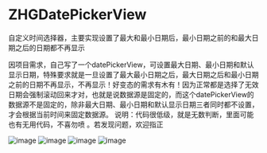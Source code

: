 # ZHGDatePickerView
自定义时间选择器，主要实现设置了最大和最小日期后，最小日期之前的和最大日期之后的日期都不再显示


因项目需求，自己写了一个datePickerView，可设置最大日期、最小日期和默认显示日期，特殊要求就是一旦设置了最大最小日期之后，最大日期之后和最小日期之前的日期不再显示，不再显示！好变态的需求有木有！因为正常都是选择了无效日期会强制滚动回来才对，也就是说数据源是固定的，而这个datePickerView的数据源不是固定的，除非最大日期、最小日期和默认显示日期三者同时都不设置，才会根据当前时间来固定数据源。 说明：代码很低级，就是无数判断，里面可能也有无用代码，不喜勿喷 。若发现问题，欢迎指正

![image](https://github.com/WangZhGuangDev/ZHGDatePickerView/blob/master/ZHGDatePickerView/ZHGDatePickerView/Assets.xcassets/1.imageset/1.gif)
![image](https://github.com/WangZhGuangDev/ZHGDatePickerView/blob/master/ZHGDatePickerView/ZHGDatePickerView/Assets.xcassets/2.imageset/2.gif)
![image](https://github.com/WangZhGuangDev/ZHGDatePickerView/blob/master/ZHGDatePickerView/ZHGDatePickerView/Assets.xcassets/3.imageset/3.gif)
![image](https://github.com/WangZhGuangDev/ZHGDatePickerView/blob/master/ZHGDatePickerView/ZHGDatePickerView/Assets.xcassets/4.imageset/4.gif)


